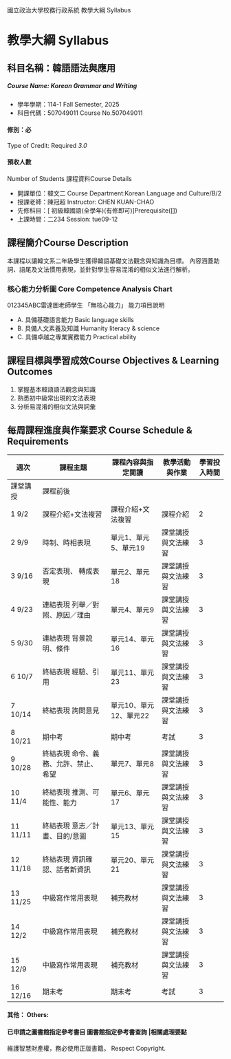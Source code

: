 國立政治大學校務行政系統 教學大綱 Syllabus
# 教學大綱 Syllabus
##  科目名稱：韓語語法與應用
#####  Course Name: Korean Grammar and Writing
  * 學年學期：114-1 Fall Semester, 2025 
  * 科目代碼：507049011 Course No.507049011
#### 修別：必
Type of Credit: Required 
_3.0_
#### 預收人數
Number of Students
課程資料Course Details
  * 開課單位：韓文二 Course Department:Korean Language and Culture/B/2 
  * 授課老師：陳冠超 Instructor: CHEN KUAN-CHAO 
  * 先修科目：[ 初級韓國語(全學年)(有修即可)]Prerequisite([])
  * 上課時間：二234 Session: tue09-12
##  課程簡介Course Description
本課程以讓韓文系二年級學生獲得韓語基礎文法觀念與知識為目標。
內容涵蓋助詞、語尾及文法慣用表現，並針對學生容易混淆的相似文法進行解析。
###  核心能力分析圖 Core Competence Analysis Chart
012345ABC雷達圖老師學生
「無核心能力」 
能力項目說明
  * A. 具備基礎語言能力 Basic language skills
  * B. 具備人文素養及知識 Humanity literacy & science
  * C. 具備卓越之專業實務能力 Practical ability
##  課程目標與學習成效Course Objectives & Learning Outcomes 
1) 掌握基本韓語語法觀念與知識
2) 熟悉初中級常出現的文法表現
3) 分析易混淆的相似文法與詞彙
##  每周課程進度與作業要求 Course Schedule & Requirements
週次 |  課程主題 |  課程內容與指定閱讀 |  教學活動與作業 |  學習投入時間  
---|---|---|---|---  
課堂講授 |  課程前後  
1 9/2 |  課程介紹+文法複習 |  課程介紹+文法複習 |  課程介紹 |  2 |  4.5  
2 9/9 |  時制、時相表現 |  單元1、單元5、單元19 |  課堂講授與文法練習 |  3 |  4.5  
3 9/16 |  否定表現、 轉成表現 |  單元2、單元18 |  課堂講授與文法練習 |  3 |  4.5  
4 9/23 |  連結表現 列舉／對照、原因／理由 |  單元4、單元9 |  課堂講授與文法練習 |  3 |  4.5  
5 9/30 |  連結表現 背景說明、條件 |  單元14、單元16 |  課堂講授與文法練習 |  3 |  4.5  
6 10/7 |  終結表現 經驗、引用 |  單元11、單元23 |  課堂講授與文法練習 |  3 |  4.5  
7 10/14 |  終結表現 詢問意見 |  單元10、單元12、單元22 |  課堂講授與文法練習 |  3 |  4.5  
8 10/21 |  期中考 |  期中考 |  考試 |  3 |  4.5  
9 10/28 |  終結表現 命令、義務、允許、禁止、希望 |  單元7、單元8 |  課堂講授與文法練習 |  3 |  4.5  
10 11/4 |  終結表現 推測、可能性、能力 |  單元6、單元17 |  課堂講授與文法練習 |  3 |  4.5  
11 11/11 |  終結表現 意志／計畫、目的/意圖 |  單元13、單元15 |  課堂講授與文法練習 |  3 |  4.5  
12 11/18 |  終結表現 資訊確認、話者新資訊 |  單元20、單元21 |  課堂講授與文法練習 |  3 |  4.5  
13 11/25 |  中級寫作常用表現 |  補充教材 |  課堂講授與文法練習 |  3 |  4.5  
14 12/2 |  中級寫作常用表現 |  補充教材 |  課堂講授與文法練習 |  3 |  4.5  
15 12/9 |  中級寫作常用表現 |  補充教材 |  課堂講授與文法練習 |  3 |  4.5  
16 12/16 |  期末考 |  期末考 |  考試 |  3 |  4.5  
####  其他： Others:
####  已申請之圖書館指定參考書目  圖書館指定參考書查詢 |相關處理要點
維護智慧財產權，務必使用正版書籍。 Respect Copyright.